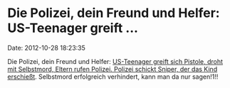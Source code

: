 Die Polizei, dein Freund und Helfer: US-Teenager greift \...
============================================================

Date: 2012-10-28 18:23:35

Die Polizei, dein Freund und Helfer: [US-Teenager greift sich Pistole,
droht mit Selbstmord, Eltern rufen Polizei. Polizei schickt Sniper, der
das Kind
erschießt](http://www.cbsatlanta.com/story/19917831/teen-shot-by-police-sniper-parents-talk-only-to-cbs-atlanta-news).
Selbstmord erfolgreich verhindert, kann man da nur sagen!1!!
